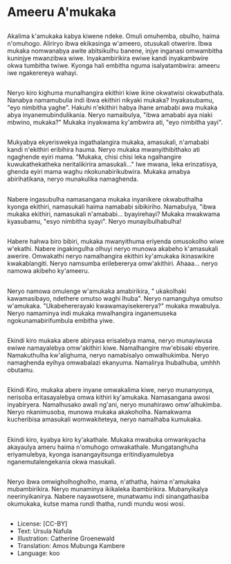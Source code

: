# Ameeru A'mukaka

##
Akalima k'amukaka kabya kiwene ndeke. Omuli omuhemba, obulho, haima n'omuhogo. Aliriryo ibwa ekikasinga w'ameero, otusukali otwerire. Ibwa mukaka nomwanabya awite abitsikulhu banene, injye inganasi omwambitha kuninjye mwanzibwa wiwe. Inyakambirikira ewiwe kandi inyakambwire okwa tumbitha twiwe. Kyonga hali embitha nguma isalyatambwira: ameeru iwe ngakerereya wahayi.

##
Neryo kiro kighuma munalhangira ekithiri kiwe ikine okwatwisi okwabuthala. Nanabya namamubulia indi ibwa ekithiri nikyaki mukaka? Inyakasubamu, "eyo nimbitha yaghe". Hakuhi n'ekithiri habya ihane amababi awa mukaka abya inyanemubindulikania. Neryo namaibulya, "ibwa amababi aya niaki mbwino, mukaka?" Mukaka inyakwama ky'ambwira ati, "eyo nimbitha yayi".

##
Mukyabya ekyeriswekya ingathalangira mukaka, amasukali, n'amababi kandi n'ekithiri eribihira hauma. Neryo mukaka mwanyithibithako ati ngaghende eyiri mama. "Mukaka, chisi chisi leka ngalhangire kuwukathekatheka neritalikirira amasukali..." Iwe mwana, leka erinzatisya, ghenda eyiri mama waghu nkokunabirikubwira. Mukaka amabya abirihatikana, neryo munakulika namaghenda.

##
Nabere ingasubulha namasangana mukaka inyanikere okwabuthalha kyonga ekithiri, namasukali haima namababi sibikiriho. Namabulya, "ibwa mukaka ekithiri, namasukali n'amababi... byayirehayi? Mukaka mwakwama kyasubamu, "esyo nimbitha syayi". Neryo munayibulhabulha!

##
Habere hahwa biro bibiri, mukaka mwanyithuma eriyenda omusokolho wiwe w'ekathi. Nabere ingakingulha olhuyi neryo munowa akabeho k'amasukali awerire. Omwakathi neryo namalhangira ekithiri ky'amukaka ikinaswikire kwakablangiti. Neryo namsumba erilebererya omw'akithiri. Ahaaa... neryo namowa akibeho ky'ameeru.

##
Neryo namowa omulenge w'amukaka amabirikira, " ukakolhaki kawamasibayo, ndethere omutso waghi lhuba". Neryo namanguhya omutso w'amukaka. "Ukabehererayaki kwawamayisekererya?" mukaka mwabulya. Neryo namaminya indi mukaka mwalhangira inganemuseka ngokunamabirifumbula embitha yiwe.

##
Ekindi kiro mukaka abere abiryasa erisalebya mama, neryo munayiwusa ewiwe namayalebya omw'akithiri kiwe. Namalhangire mw'ebisaki ebyerire. Namakuthulha kw'alighuma, neryo namabisalyo omwalhukimba. Neryo namaghenda eyihya omwabalazi ekanyuma. Namalirya lhubalhuba, umhhh obutamu.

##
Ekindi Kiro, mukaka abere inyane omwakalima kiwe, neryo munanyonya, nerisoba eritasayalebya omwa kithiri ky'amukaka. Namasangana awosi inyabiryera. Namalhusako awali ng'ani, neryo munahirawo omw'alhukimba. Neryo nkanimusoba, munowa mukaka akakoholha. Namakwama kucheribisa amasukali womwakiteteya, neryo namalhaba kumukaka.

##
Ekindi kiro, kyabya kiro ky'akathale. Mukaka mwabuka omwankyacha akayaulya ameru haima n'omuhogo omwakathale. Mungatanghuha eriyamulebya, kyonga isanangayitsunga eritindiyamulebya nganemutalengekania okwa masukali.

##
Neryo ibwa omwigholhogholho, mama, n'athatha, haima n'amukaka mubambirikira. Neryo munaminya ikikaleka ibambirikira. Mubanyikalya neerinyikanirya. Nabere nayawotsere, munatwamu indi sinangathasiba okumukaka, kutse mama rundi thatha, rundi mundu wosi wosi.

##
* License: [CC-BY]
* Text: Ursula Nafula
* Illustration: Catherine Groenewald
* Translation: Amos Mubunga Kambere
* Language: koo
